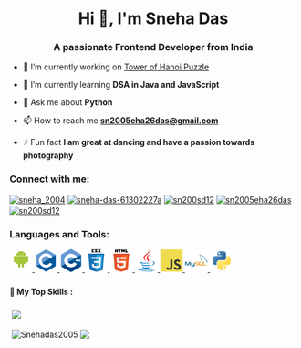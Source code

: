 <h1 align="center">Hi 👋, I'm Sneha Das</h1>
<h3 align="center">A passionate Frontend Developer from India</h3>

- 🔭 I’m currently working on [Tower of Hanoi Puzzle](https://github.com/aishseojudin/Tower-of-Hanoi-Puzzle)

- 🌱 I’m currently learning **DSA in Java and JavaScript**

- 💬 Ask me about **Python**

- 📫 How to reach me **sn2005eha26das@gmail.com**

- ⚡ Fun fact **I am great at dancing and have a passion towards photography**

<h3 align="left">Connect with me:</h3>
<p align="left">
<a href="https://dev.to/sneha_2004" target="blank"><img align="center" src="https://raw.githubusercontent.com/rahuldkjain/github-profile-readme-generator/master/src/images/icons/Social/devto.svg" alt="sneha_2004" height="30" width="40" /></a>
<a href="https://linkedin.com/in/sneha-das-61302227a" target="blank"><img align="center" src="https://raw.githubusercontent.com/rahuldkjain/github-profile-readme-generator/master/src/images/icons/Social/linked-in-alt.svg" alt="sneha-das-61302227a" height="30" width="40" /></a>
<a href="https://instagram.com/sn200sd12" target="blank"><img align="center" src="https://raw.githubusercontent.com/rahuldkjain/github-profile-readme-generator/master/src/images/icons/Social/instagram.svg" alt="sn200sd12" height="30" width="40" /></a>
<a href="https://www.hackerrank.com/sn2005eha26das" target="blank"><img align="center" src="https://raw.githubusercontent.com/rahuldkjain/github-profile-readme-generator/master/src/images/icons/Social/hackerrank.svg" alt="sn2005eha26das" height="30" width="40" /></a>
<a href="https://www.leetcode.com/sn200sd12" target="blank"><img align="center" src="https://raw.githubusercontent.com/rahuldkjain/github-profile-readme-generator/master/src/images/icons/Social/leet-code.svg" alt="sn200sd12" height="30" width="40" /></a>
</p>

<h3 align="left">Languages and Tools:</h3>
<p align="left"> <a href="https://developer.android.com" target="_blank" rel="noreferrer"> <img src="https://raw.githubusercontent.com/devicons/devicon/master/icons/android/android-original-wordmark.svg" alt="android" width="40" height="40"/> </a> <a href="https://www.cprogramming.com/" target="_blank" rel="noreferrer"> <img src="https://raw.githubusercontent.com/devicons/devicon/master/icons/c/c-original.svg" alt="c" width="40" height="40"/> </a> <a href="https://www.w3schools.com/css/" target="_blank" rel="noreferrer"> <img src="https://raw.githubusercontent.com/devicons/devicon/master/icons/cplusplus/cplusplus-original.svg" alt="cplusplus" width="40" height="40"/> </a> <a href="https://www.w3schools.com/css/" target="_blank" rel="noreferrer"> <img 
                                                                                                                                                                                                                                                                                                                                                                                                                                                                                                                                                                                                                                                                                                                                                                                      src="https://raw.githubusercontent.com/devicons/devicon/master/icons/css3/css3-original-wordmark.svg" alt="css3" width="40" height="40"/> </a> <a href="https://www.w3.org/html/" target="_blank" rel="noreferrer"> <img src="https://raw.githubusercontent.com/devicons/devicon/master/icons/html5/html5-original-wordmark.svg" alt="html5" width="40" height="40"/> </a> <a href="https://www.java.com" target="_blank" rel="noreferrer"> <img src="https://raw.githubusercontent.com/devicons/devicon/master/icons/java/java-original.svg" alt="java" width="40" height="40"/> </a> <a href="https://developer.mozilla.org/en-US/docs/Web/JavaScript" target="_blank" rel="noreferrer"> <img src="https://raw.githubusercontent.com/devicons/devicon/master/icons/javascript/javascript-original.svg" alt="javascript" width="40" height="40"/> </a> <a href="https://www.mysql.com/" target="_blank" rel="noreferrer"> <img src="https://raw.githubusercontent.com/devicons/devicon/master/icons/mysql/mysql-original-wordmark.svg" alt="mysql" width="40" height="40"/> </a> <a href="https://www.python.org" target="_blank" rel="noreferrer"> <img                                                                                                                                                                            src="https://raw.githubusercontent.com/devicons/devicon/master/icons/python/python-original.svg" alt="python" width="40" height="40"/> </a> </p>

###

<h4 align="left"> 🎯  My Top Skills :</h3>

###

&nbsp;![](https://komarev.com/ghpvc/?username=Snehadas2005&color=brightgreen)
<p>&nbsp;<img align="center" src="https://github-readme-stats.vercel.app/api?username=Snehadas2005&show_icons=true&locale=en" alt="Snehadas2005" />
<img align="center" src="https://github-readme-stats.vercel.app/api/top-langs/?username=Snehadas2005&layout=compact&hide_border=true&&langs_count=10&show_icons=true&theme=transparent" />
</p>

###


